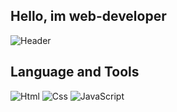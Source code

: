 ## Hello, im web-developer

![Header](https://c.tenor.com/hWVDLPdSvxIAAAAM/young-obito.gif)

## Language and Tools
![Html](https://img.shields.io/badge/HTML-090909?style=for-the-badge&logo=Html)
![Css](https://img.shields.io/badge/CSS-090909?style=for-the-badge&logo=Css)
![JavaScript](https://img.shields.io/badge/JavaScript-090909?style=for-the-badge&logo=JavaScript)
